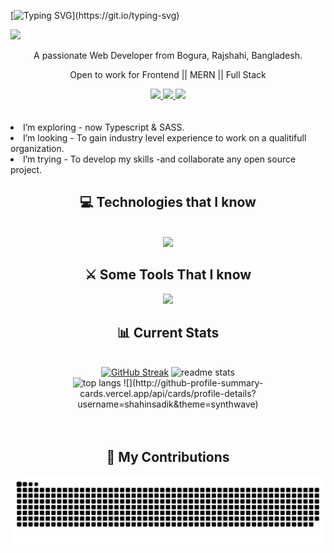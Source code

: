 

[![Typing SVG](https://readme-typing-svg.demolab.com?font=Fira+code&weight=800&size=23&pause=1000&color=C11BF7&center=true&random=false&width=435&lines=Hi+there+%F0%9F%91%8B;I'm+Shahin+Sadik!)](https://git.io/typing-svg)


<a  href="https://www.linkedin.com/in/shahinsadik/">
<img src="https://github.com/shahinsadik/shahinsadik/blob/main/banner.gif" />
</a>


<p align="center">A passionate Web Developer from Bogura, Rajshahi, Bangladesh.</p>
<p align="center"> Open to work for Frontend || MERN || Full Stack  </p> 

<div align="center" align="center"> 
  <a href="mailto:shahinsadik@gmail.com">
    <img src="https://img.shields.io/badge/Gmail-333333?style=for-the-badge&logo=gmail&logoColor=red" />
  </a>
  <a href="https://linkedin.com/in/shahinsadik" target="_blank">
    <img src="https://img.shields.io/badge/LinkedIn-0077B5?style=for-the-badge&logo=linkedin&logoColor=white" target="_blank" />
  </a>
  <a href="https://salesp07.github.io" target="_blank">
     <img src="https://img.shields.io/badge/Portfolio-FF5722?style=for-the-badge&logo=todoist&logoColor=white" target="_blank" /> <!-- sqlite, safari, google-chrome are other good icon options -->
  </a>
</div> <br/><br/>
<li>I’m exploring - now Typescript & SASS.</li>
<li>I’m looking - To gain industry level experience to work on a qualitifull organization.</li>
<li>I’m trying - To develop my skills -and collaborate any open source project.</li>


<h2 align="center">💻 Technologies that I know</h2>

<br/>
<div align="center">
    <img src="https://skillicons.dev/icons?i=html,css,tailwind,react,javascript,nextjs,nodejs,express,firebase,mongodb," /><br>

<h2 align="center">⚔ Some Tools That I know</h2>
    <img src="https://skillicons.dev/icons?i=figma,vscode,github,git" /><br>
</div>





<h2 align="center">📊 Current Stats</h2>
<br>
<div align=center>
  <a  href="https://git.io/streak-stats"><img  width=350  src="https://github-readme-streak-stats.herokuapp.com?user=shahinsadik&theme=synthwave&rank_icon=github&border_radius=10" alt="GitHub Streak" /></a>


  <img width=350  src="https://github-readme-stats-salesp07.vercel.app/api?username=shahinsadik&count_private=true&show_icons=true&theme=synthwave&rank_icon=github&border_radius=10" alt="readme stats" />
  <br/>
  <img width=350   src="http://github-profile-summary-cards.vercel.app/api/cards/most-commit-language?username=vn7n24fzkq&theme=synthwave" alt="top langs" />
  ![](http://github-profile-summary-cards.vercel.app/api/cards/profile-details?username=shahinsadik&theme=synthwave)
 
  
</div>
<br/>
<br/>
<div align="center">
  <h2>🥇 My Contributions </h2>
  
  <img alt="snake eating my contributions" src="https://raw.githubusercontent.com/salesp07/salesp07/output/github-contribution-grid-snake.svg" />
  
  <br/>
</div>





